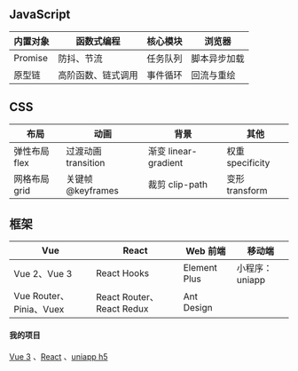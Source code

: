 ## JavaScript

| 内置对象 | 函数式编程         | 核心模块 | 浏览器       |
| -------- | ------------------ | -------- | ------------ |
| Promise  | 防抖、节流         | 任务队列 | 脚本异步加载 |
| 原型链   | 高阶函数、链式调用 | 事件循环 | 回流与重绘   |



## CSS

| 布局          | 动画                | 背景                 | 其他             |
| ------------- | ------------------- | -------------------- | ---------------- |
| 弹性布局 flex | 过渡动画 transition | 渐变 linear-gradient | 权重 specificity |
| 网格布局 grid | 关键帧 @keyframes   | 裁剪 clip-path       | 变形 transform   |



## 框架

| Vue | React    | Web 前端   | 移动端       |
| ----------- | ------------ | ------------ | ------------ |
| Vue 2、Vue 3 | React Hooks | Element Plus | 小程序：uniapp |
| Vue Router、Pinia、Vuex | React Router、React Redux | Ant Design |  |



#### 我的项目

[Vue 3](https://kaizhou-chen.github.io/vue3-example/) 、[React](https://kaizhou-chen.github.io/react-example/) 、[uniapp h5](https://kaizhou-chen.github.io/uniapp-example/)
